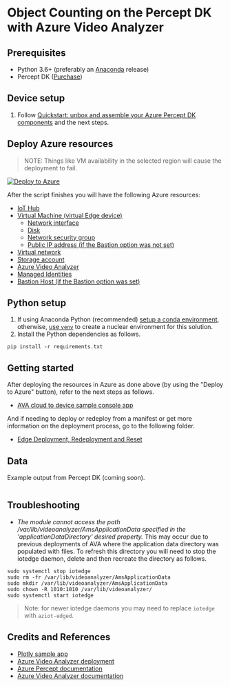 # Object Counting on the Percept DK with Azure Video Analyzer

## Prerequisites

- Python 3.6+ (preferably an [Anaconda](https://docs.anaconda.com/anaconda/index.html) release)
- Percept DK ([Purchase](https://www.microsoft.com/en-us/store/build/azure-percept/8v2qxmzbz9vc))

## Device setup

1. Follow [Quickstart: unbox and assemble your Azure Percept DK components](https://docs.microsoft.com/en-us/azure/azure-percept/quickstart-percept-dk-unboxing) and the next steps.

## Deploy Azure resources

> NOTE: Things like VM availability in the selected region will cause the deployment to fail.

[![Deploy to Azure](https://aka.ms/deploytoazurebutton)](https://portal.azure.com/#create/Microsoft.Template/uri/https%3A%2F%2Fraw.githubusercontent.com%2Fmichhar%2Fcounting-objects-with-azure-video-analyzer%2Fmain%2Fdeploy%2Farm_templates%2Fstart.deploy.json/createUIDefinitionUri/https%3A%2F%2Fraw.githubusercontent.com%2Fmichhar%2Fcounting-objects-with-azure-video-analyzer%2Fmain%2Fdeploy%2Farm_templates%2Fform.json)

After the script finishes you will have the following Azure resources:

- [IoT Hub](https://docs.microsoft.com/azure/iot-hub/about-iot-hub)
- [Virtual Machine (virtual Edge device)](https://docs.microsoft.com/azure/virtual-machines/)
  - [Network interface](https://docs.microsoft.com/rest/api/virtualnetwork/networkinterfaces)
  - [Disk](https://docs.microsoft.com/azure/virtual-machines/managed-disks-overview)
  - [Network security group](https://docs.microsoft.com/azure/virtual-network/network-security-groups-overview)
  - [Public IP address (if the Bastion option was not set)](https://docs.microsoft.com/azure/virtual-network/public-ip-addresses)
- [Virtual network](https://docs.microsoft.com/azure/virtual-network/virtual-networks-overview)
- [Storage account](https://docs.microsoft.com/azure/storage/common/storage-account-overview) 
- [Azure Video Analyzer](https://docs.microsoft.com/azure/azure-video-analyzer/overview)
- [Managed Identities](https://docs.microsoft.com/azure/active-directory/managed-identities-azure-resources/overview)
- [Bastion Host (if the Bastion option was set)](https://docs.microsoft.com/azure/bastion/)

## Python setup

1. If using Anaconda Python (recommended) [setup a conda environment](https://conda.io/projects/conda/en/latest/user-guide/tasks/manage-environments.html), otherwise, [use `venv`](https://docs.python.org/3/library/venv.html) to create a nuclear environment for this solution.
2. Install the Python dependencies as follows.

```
pip install -r requirements.txt
```

## Getting started

After deploying the resources in Azure as done above (by using the "Deploy to Azure" button), refer to the next steps as follows.

* [AVA cloud to device sample console app](ava_app/)

And if needing to deploy or redeploy from a manifest or get more information on the deployment process, go to the following folder.
* [Edge Deployment, Redeployment and Reset](deploy/)

## Data

Example output from Percept DK (coming soon).

```json

```

## Troubleshooting

* _The module cannot access the path /var/lib/videoanalyzer/AmsApplicationData specified in the 'applicationDataDirectory' desired property._ This may occur due to previous deployments of AVA where the application data directory was populated with files.  To refresh this directory you will need to stop the iotedge daemon, delete and then recreate the directory as follows.

```
sudo systemctl stop iotedge
sudo rm -fr /var/lib/videoanalyzer/AmsApplicationData
sudo mkdir /var/lib/videoanalyzer/AmsApplicationData
sudo chown -R 1010:1010 /var/lib/videoanalyzer/
sudo systemctl start iotedge
```

> Note:  for newer iotedge daemons you may need to replace `iotedge` with `aziot-edged`.

## Credits and References

- [Plotly sample app](https://github.com/plotly/dash-sample-apps/tree/master/apps/dash-object-detection)
- [Azure Video Analyzer deployment](https://github.com/Azure/video-analyzer/tree/main/setup)
- [Azure Percept documentation](https://docs.microsoft.com/en-us/azure/azure-percept/)
- [Azure Video Analyzer documentation](https://docs.microsoft.com/en-us/azure/azure-video-analyzer/video-analyzer-docs/)
